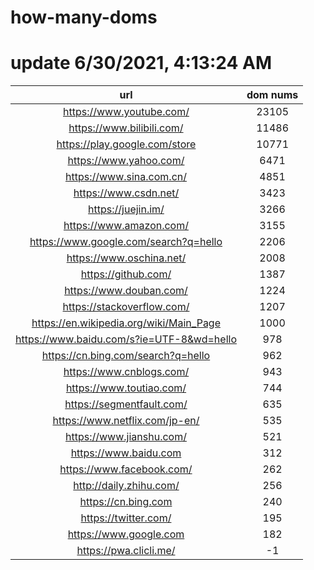 # how-many-doms

# update 6/30/2021, 4:13:24 AM

url | dom nums
:-: | :-:
https://www.youtube.com/ | 23105
https://www.bilibili.com/ | 11486
https://play.google.com/store | 10771
https://www.yahoo.com/ | 6471
https://www.sina.com.cn/ | 4851
https://www.csdn.net/ | 3423
https://juejin.im/ | 3266
https://www.amazon.com/ | 3155
https://www.google.com/search?q=hello | 2206
https://www.oschina.net/ | 2008
https://github.com/ | 1387
https://www.douban.com/ | 1224
https://stackoverflow.com/ | 1207
https://en.wikipedia.org/wiki/Main_Page | 1000
https://www.baidu.com/s?ie=UTF-8&wd=hello | 978
https://cn.bing.com/search?q=hello | 962
https://www.cnblogs.com/ | 943
https://www.toutiao.com/ | 744
https://segmentfault.com/ | 635
https://www.netflix.com/jp-en/ | 535
https://www.jianshu.com/ | 521
https://www.baidu.com | 312
https://www.facebook.com/ | 262
http://daily.zhihu.com/ | 256
https://cn.bing.com | 240
https://twitter.com/ | 195
https://www.google.com | 182
https://pwa.clicli.me/ | -1
